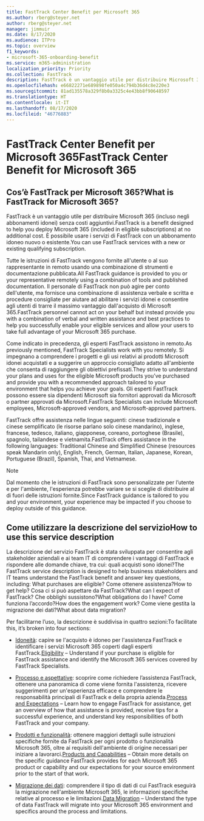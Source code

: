 ```yaml
---
title: FastTrack Center Benefit per Microsoft 365
ms.author: rberg@steyer.net
author: rberg@steyer.net
manager: jimmuir
ms.date: 8/17/2020
ms.audience: ITPro
ms.topic: overview
f1_keywords:
- microsoft-365-onboarding-benefit
ms.service: m365-administration
localization_priority: Priority
ms.collection: FastTrack
description: FastTrack è un vantaggio utile per distribuire Microsoft 365 (incluso negli abbonamenti idonei) senza costi aggiuntivi. È possibile usare i servizi di FastTrack con un abbonamento idoneo nuovo o esistente.
ms.openlocfilehash: e66822271e689898fe050a4c794b36d4c8e220e3
ms.sourcegitcommit: 81ad135578a329f8b0a3325c4e43bb8f90648597
ms.translationtype: HT
ms.contentlocale: it-IT
ms.lasthandoff: 08/17/2020
ms.locfileid: "46776883"
---
```

# <a name="fasttrack-center-benefit-for-microsoft-365"></a><span data-ttu-id="aec9c-104">FastTrack Center Benefit per Microsoft 365</span><span class="sxs-lookup"><span data-stu-id="aec9c-104">FastTrack Center Benefit for Microsoft 365</span></span>

## <a name="what-is-fasttrack-for-microsoft-365"></a><span data-ttu-id="aec9c-105">Cos’è FastTrack per Microsoft 365?</span><span class="sxs-lookup"><span data-stu-id="aec9c-105">What is FastTrack for Microsoft 365?</span></span>

<span data-ttu-id="aec9c-106">FastTrack è un vantaggio utile per distribuire Microsoft 365 (incluso negli abbonamenti idonei) senza costi aggiuntivi.</span><span class="sxs-lookup"><span data-stu-id="aec9c-106">FastTrack is a benefit designed to help you deploy Microsoft 365 (included in eligible subscriptions) at no additional cost.</span></span> <span data-ttu-id="aec9c-107">È possibile usare i servizi di FastTrack con un abbonamento idoneo nuovo o esistente.</span><span class="sxs-lookup"><span data-stu-id="aec9c-107">You can use FastTrack services with a new or existing qualifying subscription.</span></span>

<span data-ttu-id="aec9c-108">Tutte le istruzioni di FastTrack vengono fornite all'utente o al suo rappresentante in remoto usando una combinazione di strumenti e documentazione pubblicata.</span><span class="sxs-lookup"><span data-stu-id="aec9c-108">All FastTrack guidance is provided to you or your representative remotely using a combination of tools and published documentation.</span></span> <span data-ttu-id="aec9c-109">Il personale di FastTrack non può agire per conto dell'utente, ma fornisce una combinazione di assistenza verbale e scritta e procedure consigliate per aiutare ad abilitare i servizi idonei e consentire agli utenti di trarre il massimo vantaggio dall'acquisto di Microsoft 365.</span><span class="sxs-lookup"><span data-stu-id="aec9c-109">FastTrack personnel cannot act on your behalf but instead provide you with a combination of verbal and written assistance and best practices to help you successfully enable your eligible services and allow your users to take full advantage of your Microsoft 365 purchase.</span></span>

<span data-ttu-id="aec9c-110">Come indicato in precedenza, gli esperti FastTrack assistono in remoto.</span><span class="sxs-lookup"><span data-stu-id="aec9c-110">As previously mentioned, FastTrack Specialists work with you remotely.</span></span> <span data-ttu-id="aec9c-111">Si impegnano a comprendere i progetti e gli usi relativi ai prodotti Microsoft idonei acquistati e a suggerire un approccio consigliato adatto all'ambiente che consenta di raggiungere gli obiettivi prefissati.</span><span class="sxs-lookup"><span data-stu-id="aec9c-111">They strive to understand your plans and uses for the eligible Microsoft products you’ve purchased and provide you with a recommended approach tailored to your environment that helps you achieve your goals.</span></span> <span data-ttu-id="aec9c-112">Gli esperti FastTrack possono essere sia dipendenti Microsoft sia fornitori approvati da Microsoft o partner approvati da Microsoft.</span><span class="sxs-lookup"><span data-stu-id="aec9c-112">FastTrack Specialists can include Microsoft employees, Microsoft-approved vendors, and Microsoft-approved partners.</span></span>

<span data-ttu-id="aec9c-113">FastTrack offre assistenza nelle lingue seguenti: cinese tradizionale e cinese semplificato (le risorse parlano solo cinese mandarino), inglese, francese, tedesco, italiano, giapponese, coreano, portoghese (Brasile), spagnolo, tailandese e vietnamita.</span><span class="sxs-lookup"><span data-stu-id="aec9c-113">FastTrack offers assistance in the following languages: Traditional Chinese and Simplified Chinese (resources speak Mandarin only), English, French, German, Italian, Japanese, Korean, Portuguese (Brazil), Spanish, Thai, and Vietnamese.</span></span>

> [!NOTE]
> <span data-ttu-id="aec9c-114">Dal momento che le istruzioni di FastTrack sono personalizzate per l’utente e per l'ambiente, l'esperienza potrebbe variare se si sceglie di distribuire al di fuori delle istruzioni fornite.</span><span class="sxs-lookup"><span data-stu-id="aec9c-114">Since FastTrack guidance is tailored to you and your environment, your experience may be impacted if you choose to deploy outside of this guidance.</span></span>

## <a name="how-to-use-this-service-description"></a><span data-ttu-id="aec9c-115">Come utilizzare la descrizione del servizio</span><span class="sxs-lookup"><span data-stu-id="aec9c-115">How to use this service description</span></span>

<span data-ttu-id="aec9c-116">La descrizione del servizio FastTrack è stata sviluppata per consentire agli stakeholder aziendali e ai team IT di comprendere i vantaggi di FastTrack e rispondere alle domande chiave, tra cui: quali acquisti sono idonei?</span><span class="sxs-lookup"><span data-stu-id="aec9c-116">The FastTrack service description is designed to help business stakeholders and IT teams understand the FastTrack benefit and answer key questions, including: What purchases are eligible?</span></span> <span data-ttu-id="aec9c-117">Come ottenere assistenza?</span><span class="sxs-lookup"><span data-stu-id="aec9c-117">How to get help?</span></span> <span data-ttu-id="aec9c-118">Cosa ci si può aspettare da FastTrack?</span><span class="sxs-lookup"><span data-stu-id="aec9c-118">What can I expect of FastTrack?</span></span> <span data-ttu-id="aec9c-119">Che obblighi sussistono?</span><span class="sxs-lookup"><span data-stu-id="aec9c-119">What obligations do I have?</span></span> <span data-ttu-id="aec9c-120">Come funziona l’accordo?</span><span class="sxs-lookup"><span data-stu-id="aec9c-120">How does the engagement work?</span></span> <span data-ttu-id="aec9c-121">Come viene gestita la migrazione dei dati?</span><span class="sxs-lookup"><span data-stu-id="aec9c-121">What about data migration?</span></span>

<span data-ttu-id="aec9c-122">Per facilitarne l’uso, la descrizione è suddivisa in quattro sezioni:</span><span class="sxs-lookup"><span data-stu-id="aec9c-122">To facilitate this, it’s broken into four sections:</span></span>

  - <span data-ttu-id="aec9c-123">[Idoneità](eligibility.md): capire se l'acquisto è idoneo per l'assistenza FastTrack e identificare i servizi Microsoft 365 coperti dagli esperti FastTrack.</span><span class="sxs-lookup"><span data-stu-id="aec9c-123">[Eligibility](eligibility.md) – Understand if your purchase is eligible for FastTrack assistance and identify the Microsoft 365 services covered by FastTrack Specialists.</span></span>

  - <span data-ttu-id="aec9c-124">[Processo e aspettative](process-and-expectations.md): scoprire come richiedere l’assistenza FastTrack, ottenere una panoramica di come viene fornita l'assistenza, ricevere suggerimenti per un'esperienza efficace e comprendere le responsabilità principali di FastTrack e della propria azienda.</span><span class="sxs-lookup"><span data-stu-id="aec9c-124">[Process and Expectations](process-and-expectations.md) – Learn how to engage FastTrack for assistance, get an overview of how that assistance is provided, receive tips for a successful experience, and understand key responsibilities of both FastTrack and your company.</span></span>

  - <span data-ttu-id="aec9c-125">[Prodotti e funzionalità](products-and-capabilities.md): ottenere maggiori dettagli sulle istruzioni specifiche fornite da FastTrack per ogni prodotto o funzionalità Microsoft 365, oltre ai requisiti dell'ambiente di origine necessari per iniziare a lavorarci.</span><span class="sxs-lookup"><span data-stu-id="aec9c-125">[Products and Capabilities](products-and-capabilities.md) – Obtain more details on the specific guidance FastTrack provides for each Microsoft 365 product or capability and our expectations for your source environment prior to the start of that work.</span></span>

  - <span data-ttu-id="aec9c-126">[Migrazione dei dati](data-migration.md): comprendere il tipo di dati di cui FastTrack eseguirà la migrazione nell'ambiente Microsoft 365, le informazioni specifiche relative al processo e le limitazioni.</span><span class="sxs-lookup"><span data-stu-id="aec9c-126">[Data Migration](data-migration.md) – Understand the type of data FastTrack will migrate into your Microsoft 365 environment and specifics around the process and limitations.</span></span>
